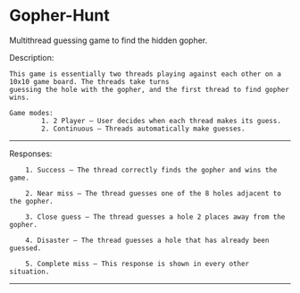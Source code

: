 # Gopher-Hunt
Multithread guessing game to find the hidden gopher.

Description: 

    This game is essentially two threads playing against each other on a 10x10 game board. The threads take turns 
    guessing the hole with the gopher, and the first thread to find gopher wins.

    Game modes:
            1. 2 Player – User decides when each thread makes its guess.
            2. Continuous – Threads automatically make guesses.

**************************************************************************
Responses:

        1. Success — The thread correctly finds the gopher and wins the game.

        2. Near miss — The thread guesses one of the 8 holes adjacent to the gopher.
        
        3. Close guess — The thread guesses a hole 2 places away from the gopher.
        
        4. Disaster — The thread guesses a hole that has already been guessed.
        
        5. Complete miss — This response is shown in every other situation.

**************************************************************************
